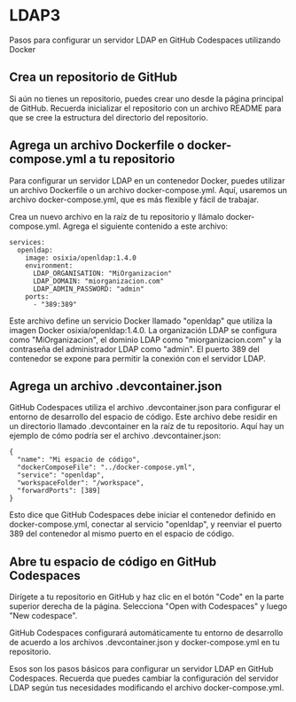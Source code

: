 # LDAP3
Pasos para configurar un servidor LDAP en GitHub Codespaces utilizando Docker



## Crea un repositorio de GitHub

Si aún no tienes un repositorio, puedes crear uno desde la página principal de GitHub. Recuerda inicializar el repositorio con un archivo README para que se cree la estructura del directorio del repositorio.

## Agrega un archivo Dockerfile o docker-compose.yml a tu repositorio

Para configurar un servidor LDAP en un contenedor Docker, puedes utilizar un archivo Dockerfile o un archivo docker-compose.yml. Aquí, usaremos un archivo docker-compose.yml, que es más flexible y fácil de trabajar.

Crea un nuevo archivo en la raíz de tu repositorio y llámalo docker-compose.yml. Agrega el siguiente contenido a este archivo:
```version: '3'
services:
  openldap:
    image: osixia/openldap:1.4.0
    environment:
      LDAP_ORGANISATION: "MiOrganizacion"
      LDAP_DOMAIN: "miorganizacion.com"
      LDAP_ADMIN_PASSWORD: "admin"
    ports:
      - "389:389"
```

Este archivo define un servicio Docker llamado "openldap" que utiliza la imagen Docker osixia/openldap:1.4.0. La organización LDAP se configura como "MiOrganizacion", el dominio LDAP como "miorganizacion.com" y la contraseña del administrador LDAP como "admin". El puerto 389 del contenedor se expone para permitir la conexión con el servidor LDAP.

## Agrega un archivo .devcontainer.json

GitHub Codespaces utiliza el archivo .devcontainer.json para configurar el entorno de desarrollo del espacio de código. Este archivo debe residir en un directorio llamado .devcontainer en la raíz de tu repositorio. Aquí hay un ejemplo de cómo podría ser el archivo .devcontainer.json:

```
{
  "name": "Mi espacio de código",
  "dockerComposeFile": "../docker-compose.yml",
  "service": "openldap",
  "workspaceFolder": "/workspace",
  "forwardPorts": [389]
}
```

Esto dice que GitHub Codespaces debe iniciar el contenedor definido en docker-compose.yml, conectar al servicio "openldap", y reenviar el puerto 389 del contenedor al mismo puerto en el espacio de código.

## Abre tu espacio de código en GitHub Codespaces

Dirígete a tu repositorio en GitHub y haz clic en el botón "Code" en la parte superior derecha de la página. Selecciona "Open with Codespaces" y luego "New codespace".

GitHub Codespaces configurará automáticamente tu entorno de desarrollo de acuerdo a los archivos .devcontainer.json y docker-compose.yml en tu repositorio.

Esos son los pasos básicos para configurar un servidor LDAP en GitHub Codespaces. Recuerda que puedes cambiar la configuración del servidor LDAP según tus necesidades modificando el archivo docker-compose.yml.

